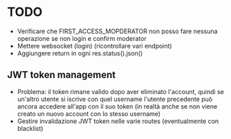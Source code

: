# TODO

- Verificare che FIRST_ACCESS_MOPDERATOR non posso fare nessuna operazione se non login e confirm moderator
- Mettere websocket (login) (ricontrollare vari endpoint)
- Aggiungere return in ogni res.status().json()


## JWT token management
- Problema: il token rimane valido dopo aver eliminato l'account, quindi se un'altro utente si iscrive con quel username
  l'utente precedente può ancora accedere all'app con il suo token (in realtà anche se non viene creato un
  nuovo account con lo stesso username)
- Gestire invalidazione JWT token nelle varie routes (eventualmente con blacklist)
